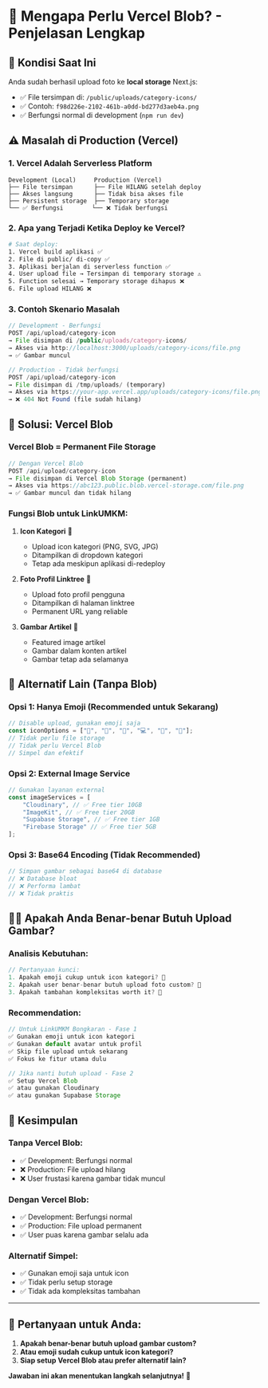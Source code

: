 # 🤔 Mengapa Perlu Vercel Blob? - Penjelasan Lengkap

## 📁 Kondisi Saat Ini

Anda sudah berhasil upload foto ke **local storage** Next.js:

-   ✅ File tersimpan di: `/public/uploads/category-icons/`
-   ✅ Contoh: `f98d226e-2102-461b-a0dd-bd277d3aeb4a.png`
-   ✅ Berfungsi normal di development (`npm run dev`)

## ⚠️ Masalah di Production (Vercel)

### 1. **Vercel Adalah Serverless Platform**

```
Development (Local)     Production (Vercel)
├── File tersimpan      ├── File HILANG setelah deploy
├── Akses langsung      ├── Tidak bisa akses file
├── Persistent storage  ├── Temporary storage
└── ✅ Berfungsi        └── ❌ Tidak berfungsi
```

### 2. **Apa yang Terjadi Ketika Deploy ke Vercel?**

```bash
# Saat deploy:
1. Vercel build aplikasi ✅
2. File di public/ di-copy ✅
3. Aplikasi berjalan di serverless function ✅
4. User upload file → Tersimpan di temporary storage ⚠️
5. Function selesai → Temporary storage dihapus ❌
6. File upload HILANG ❌
```

### 3. **Contoh Skenario Masalah**

```javascript
// Development - Berfungsi
POST /api/upload/category-icon
→ File disimpan di /public/uploads/category-icons/
→ Akses via http://localhost:3000/uploads/category-icons/file.png
→ ✅ Gambar muncul

// Production - Tidak berfungsi
POST /api/upload/category-icon
→ File disimpan di /tmp/uploads/ (temporary)
→ Akses via https://your-app.vercel.app/uploads/category-icons/file.png
→ ❌ 404 Not Found (file sudah hilang)
```

## 🔧 Solusi: Vercel Blob

### **Vercel Blob = Permanent File Storage**

```javascript
// Dengan Vercel Blob
POST /api/upload/category-icon
→ File disimpan di Vercel Blob Storage (permanent)
→ Akses via https://abc123.public.blob.vercel-storage.com/file.png
→ ✅ Gambar muncul dan tidak hilang
```

### **Fungsi Blob untuk LinkUMKM:**

1. **Icon Kategori** 📂

    - Upload icon kategori (PNG, SVG, JPG)
    - Ditampilkan di dropdown kategori
    - Tetap ada meskipun aplikasi di-redeploy

2. **Foto Profil Linktree** 👤

    - Upload foto profil pengguna
    - Ditampilkan di halaman linktree
    - Permanent URL yang reliable

3. **Gambar Artikel** 📰
    - Featured image artikel
    - Gambar dalam konten artikel
    - Gambar tetap ada selamanya

## 🎯 Alternatif Lain (Tanpa Blob)

### **Opsi 1: Hanya Emoji (Recommended untuk Sekarang)**

```javascript
// Disable upload, gunakan emoji saja
const iconOptions = ["🏪", "🍔", "👕", "💻", "🎨", "📱"];
// Tidak perlu file storage
// Tidak perlu Vercel Blob
// Simpel dan efektif
```

### **Opsi 2: External Image Service**

```javascript
// Gunakan layanan external
const imageServices = [
    "Cloudinary", // ✅ Free tier 10GB
    "ImageKit", // ✅ Free tier 20GB
    "Supabase Storage", // ✅ Free tier 1GB
    "Firebase Storage" // ✅ Free tier 5GB
];
```

### **Opsi 3: Base64 Encoding** (Tidak Recommended)

```javascript
// Simpan gambar sebagai base64 di database
// ❌ Database bloat
// ❌ Performa lambat
// ❌ Tidak praktis
```

## 🤷‍♂️ Apakah Anda Benar-benar Butuh Upload Gambar?

### **Analisis Kebutuhan:**

```javascript
// Pertanyaan kunci:
1. Apakah emoji cukup untuk icon kategori? 🤔
2. Apakah user benar-benar butuh upload foto custom? 🤔
3. Apakah tambahan kompleksitas worth it? 🤔
```

### **Recommendation:**

```javascript
// Untuk LinkUMKM Bongkaran - Fase 1
✅ Gunakan emoji untuk icon kategori
✅ Gunakan default avatar untuk profil
✅ Skip file upload untuk sekarang
✅ Fokus ke fitur utama dulu

// Jika nanti butuh upload - Fase 2
✅ Setup Vercel Blob
✅ atau gunakan Cloudinary
✅ atau gunakan Supabase Storage
```

## 🎯 Kesimpulan

### **Tanpa Vercel Blob:**

-   ✅ Development: Berfungsi normal
-   ❌ Production: File upload hilang
-   ❌ User frustasi karena gambar tidak muncul

### **Dengan Vercel Blob:**

-   ✅ Development: Berfungsi normal
-   ✅ Production: File upload permanent
-   ✅ User puas karena gambar selalu ada

### **Alternatif Simpel:**

-   ✅ Gunakan emoji saja untuk icon
-   ✅ Tidak perlu setup storage
-   ✅ Tidak ada kompleksitas tambahan

---

## 🤔 Pertanyaan untuk Anda:

1. **Apakah benar-benar butuh upload gambar custom?**
2. **Atau emoji sudah cukup untuk icon kategori?**
3. **Siap setup Vercel Blob atau prefer alternatif lain?**

**Jawaban ini akan menentukan langkah selanjutnya!** 🚀
